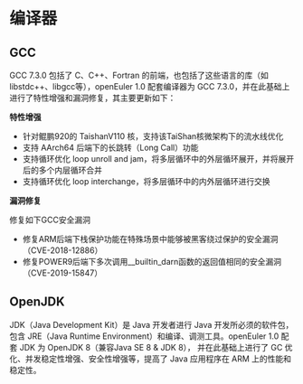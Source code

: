 # 编译器<a name="ZH-CN_TOPIC_0186853090"></a>

## GCC<a name="section814135792710"></a>

GCC 7.3.0 包括了 C、C++、Fortran 的前端，也包括了这些语言的库（如libstdc++、libgcc等），openEuler 1.0 配套编译器为 GCC 7.3.0，并在此基础上进行了特性增强和漏洞修复，其主要更新如下：

**特性增强**

-   针对鲲鹏920的 TaishanV110 核，支持该TaiShan核微架构下的流水线优化
-   支持 AArch64 后端下的长跳转（Long Call）功能
-   支持循环优化 loop unroll and jam，将多层循环中的外层循环展开，并将展开后的多个内层循环合并
-   支持循环优化 loop interchange，将多层循环中的内外层循环进行交换

**漏洞修复**

修复如下GCC安全漏洞

-   修复ARM后端下栈保护功能在特殊场景中能够被黑客绕过保护的安全漏洞（CVE-2018-12886）
-   修复POWER9后端下多次调用\_\_builtin\_darn函数的返回值相同的安全漏洞（CVE-2019-15847）

## OpenJDK<a name="section2068511112811"></a>

JDK（Java Development Kit）是 Java 开发者进行 Java 开发所必须的软件包，包含 JRE（Java Runtime Environment）和编译、调测工具。openEuler 1.0 配套 JDK 为 OpenJDK 8（兼容Java SE 8 & JDK 8）， 并在此基础上进行了 GC 优化、并发稳定性增强、安全性增强等，提高了 Java 应用程序在 ARM 上的性能和稳定性。

